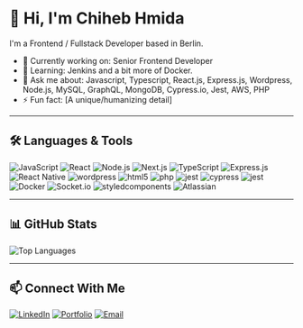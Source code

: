# 👋 Hi, I'm Chiheb Hmida

I'm a Frontend / Fullstack Developer based in Berlin.

- 🔭 Currently working on: Senior Frontend Developer
- 🌱 Learning: Jenkins and a bit more of Docker.
- 💬 Ask me about: Javascript, Typescript, React.js, Express.js, Wordpress, Node.js, MySQL, GraphQL, MongoDB, Cypress.io, Jest, AWS, PHP
- ⚡ Fun fact: [A unique/humanizing detail]

---

## 🛠️ Languages & Tools

![JavaScript](https://img.shields.io/badge/-JavaScript-F7DF1E?style=flat-square&logo=javascript&logoColor=black)
![React](https://img.shields.io/badge/-React-61DAFB?style=flat-square&logo=react&logoColor=white)
![Node.js](https://img.shields.io/badge/-Node.js-339933?style=flat-square&logo=node.js&logoColor=white)
![Next.js](https://img.shields.io/badge/-Next.js-000000?style=flat-square&logo=nextdotjs&logoColor=white)
![TypeScript](https://img.shields.io/badge/-TypeScript-000000?style=flat-square&logo=TypeScript&logoColor=white)
![Express.js](https://img.shields.io/badge/-Express-000000?style=flat-square&logo=express&logoColor=white)
![React Native](https://img.shields.io/badge/-React_Native-61DAFB?style=flat-square&logo=react&logoColor=white)
![wordpress](https://img.shields.io/badge/-Wordpress-000000?style=flat-square&logo=wordpress&logoColor=white)
![html5](https://img.shields.io/badge/-HTML5-000000?style=flat-square&logo=html5&logoColor=white)
![php](https://img.shields.io/badge/-PHP-000000?style=flat-square&logo=php&logoColor=white)
![jest](https://img.shields.io/badge/-Jest-000000?style=flat-square&logo=jest&logoColor=white)
![cypress](https://img.shields.io/badge/-Cypress.io-000000?style=flat-square&logo=cypress&logoColor=white)
![jest](https://img.shields.io/badge/-Jest-000000?style=flat-square&logo=jest&logoColor=white)
![Docker](https://img.shields.io/badge/-Docker-000000?style=flat-square&logo=docker&logoColor=white)
![Socket.io](https://img.shields.io/badge/-Socket.io-000000?style=flat-square&logo=socketdotio&logoColor=white)
![styledcomponents](https://img.shields.io/badge/-Styled_Components-000000?style=flat-square&logo=styledcomponents&logoColor=white)
![Atlassian](https://img.shields.io/badge/-Atlassian-000000?style=flat-square&logo=atlassian&logoColor=white)


<!-- Add more badges for your tools -->

---

## 📊 GitHub Stats

<!-- ![Your GitHub stats](https://github-readme-stats.vercel.app/api?username=shiheb&show_icons=true&theme=default) -->
![Top Languages](https://github-readme-stats.vercel.app/api/top-langs/?username=shiheb&layout=compact)

---

## 📫 Connect With Me

[![LinkedIn](https://img.shields.io/badge/LinkedIn-blue?style=flat-square&logo=linkedin)](https://linkedin.com/in/chiheb-hmida)
[![Portfolio](https://img.shields.io/badge/Portfolio-grey?style=flat-square&logo=google-chrome)](https://yourportfolio.com)
[![Email](https://img.shields.io/badge/Email-red?style=flat-square&logo=gmail)](mailto:chiheb.hmida@gmail.com)
